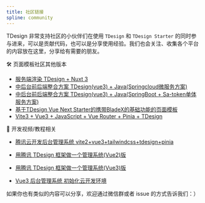 ```yaml
---
title: 社区链接
spline: community
---
```


TDesign 非常支持社区的小伙伴们在使用 `TDesign` 和 `TDesign Starter` 的同时参与进来，可以是贡献代码，也可以是分享使用经验。我们也会关注、收集各个平台的内容放在这里，分享给有需要的朋友。

🛠 页面模板社区其他版本

- [服务端渲染 TDesign + Nuxt 3](https://github.com/yixiaco/tdesign-vue-next-nuxt-starter)
- [中后台前后端整合方案 TDesign(vue3) + Java(Springcloud微服务方案)](https://gitee.com/frsimple/springcloud) 
- [中后台前后端整合方案 TDesign(vue3) + Java(SpringBoot + Sa-token单体服务方案)](https://gitee.com/frsimple/springboot) 
- [基于TDesign Vue Next Starter的携带BladeX的基础功能的页面模板](https://github.com/dianjie/tdesign-console)
- [Vite3 + Vue3 + JavaScript + Vue Router + Pinia + TDesign](https://github.com/ElanYoung/vite-vue-js-starter-template)

🎥 开发视频/教程相关

- [腾讯云开发后台管理系统 vite2+vue3+tailwindcss+tdesign+pinia](https://www.bilibili.com/video/BV1PF411i7Vj/?p=2&spm_id_from=pageDriver)

- [用腾讯 TDesign 框架做一个管理系统(Vue2)版](https://www.bilibili.com/video/BV1oF411i7LQ)
- [用腾讯 TDesign 框架做一个管理系统(Vue3)版](https://www.bilibili.com/video/BV1MZ4y1Q7zu/?spm_id_from=333.788.recommend_more_video.-1)
- [Vue3 后台管理系统 初始化云开发环境](https://www.bilibili.com/video/BV1RS4y1g7f9?spm_id_from=333.337.search-card.all.click)

如果你也有类似的内容可以分享，欢迎通过微信群或者 issue 的方式告诉我们：）
